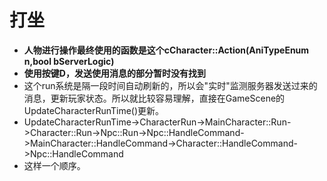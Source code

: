 # 打坐
- **人物进行操作最终使用的函数是这个cCharacter::Action(AniTypeEnum n,bool bServerLogic)**
- **使用按键D，发送使用消息的部分暂时没有找到**
- 这个run系统是隔一段时间自动刷新的，所以会"实时"监测服务器发送过来的消息，更新玩家状态。所以就比较容易理解，直接在GameScene的UpdateCharacterRunTime()更新。
- UpdateCharacterRunTime->CharacterRun->MainCharacter::Run->Character::Run->Npc::Run->Npc::HandleCommand->MainCharacter::HandleCommand->Character::HandleCommand->Npc::HandleCommand
- 这样一个顺序。
